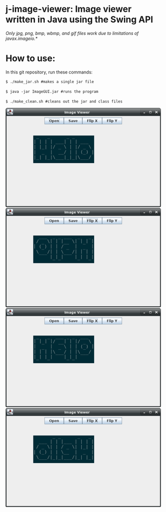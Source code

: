 # j-image-viewer: Image viewer written in Java using the Swing API
*Only jpg, png, bmp, wbmp, and gif files work due to limitations of javax.imageio.\**
# How to use:
In this git repository, run these commands:
```
$ ./make_jar.sh #makes a single jar file

$ java -jar ImageGUI.jar #runs the program

$ ./make_clean.sh #cleans out the jar and class files
```
![](screenshots/ex1.png)
![](screenshots/ex2.png)
![](screenshots/ex3.png)
![](screenshots/ex4.png)
